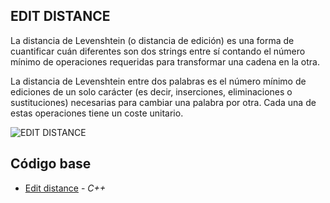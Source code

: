 ## EDIT DISTANCE
La distancia de Levenshtein (o distancia de edición) es una forma de cuantificar cuán diferentes son dos strings entre 
sí contando el número mínimo de operaciones requeridas para transformar una cadena en la otra.

La distancia de Levenshtein entre dos palabras es el número mínimo de ediciones de un solo carácter
(es decir, inserciones, eliminaciones o sustituciones) necesarias para cambiar una palabra por otra. Cada una de estas 
operaciones tiene un coste unitario.

![EDIT DISTANCE](https://miro.medium.com/max/380/0*7RVOOIZd9SMbSIAV.png)

## Código base

- [Edit distance](https://github.com/NatiBilbao/AlgoritmicaII2022/blob/main/Contenido/Capitulo%202/Programacion_dinamica/EditDistance/editDistance.cpp) - _C++_
